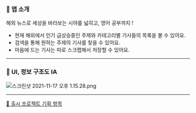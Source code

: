 ### 📌  앱 소개

해외 뉴스로 세상을 바라보는 시야를 넓히고, 영어 공부까지 !

- 현재 해외에서 인기 급상승중인 주제와 카테고리별 기사들의 목록을 볼 수 있어요.
- 검색을 통해 원하는 주제의 기사를 찾을 수 있어요.
- 마음에 드는 기사는 따로 스크랩해서 저장할 수 있어요.

---

### 📌  UI, 정보 구조도 IA

![스크린샷 2021-11-17 오후 1.15.28.png](https://s3-us-west-2.amazonaws.com/secure.notion-static.com/af9d8a5e-5ef2-448b-b48c-b20de262bace/스크린샷_2021-11-17_오후_1.15.28.png)

---

[📌  출시 프로젝트 기획 항목](https://www.notion.so/08f6457a14e64564988fc98e085c34b7)
